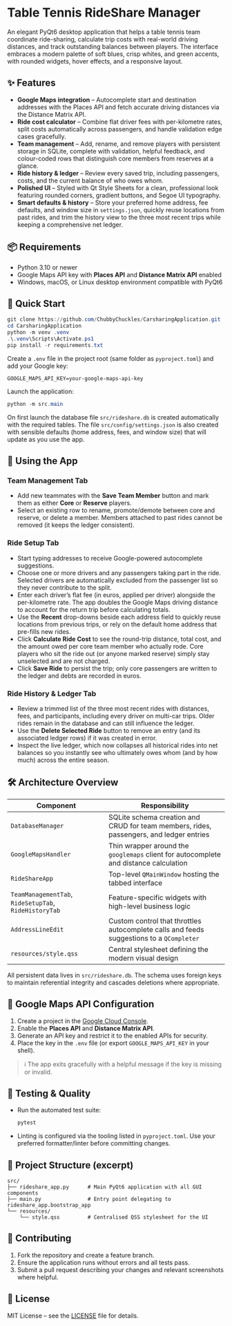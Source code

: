 # Table Tennis RideShare Manager

An elegant PyQt6 desktop application that helps a table tennis team coordinate ride-sharing, calculate trip costs with real-world driving distances, and track outstanding balances between players. The interface embraces a modern palette of soft blues, crisp whites, and green accents, with rounded widgets, hover effects, and a responsive layout.

## ✨ Features

- **Google Maps integration** – Autocomplete start and destination addresses with the Places API and fetch accurate driving distances via the Distance Matrix API.
- **Ride cost calculator** – Combine flat driver fees with per-kilometre rates, split costs automatically across passengers, and handle validation edge cases gracefully.
- **Team management** – Add, rename, and remove players with persistent storage in SQLite, complete with validation, helpful feedback, and colour-coded rows that distinguish core members from reserves at a glance.
- **Ride history & ledger** – Review every saved trip, including passengers, costs, and the current balance of who owes whom.
- **Polished UI** – Styled with Qt Style Sheets for a clean, professional look featuring rounded corners, gradient buttons, and Segoe UI typography.
- **Smart defaults & history** – Store your preferred home address, fee defaults, and window size in `settings.json`, quickly reuse locations from past rides, and trim the history view to the three most recent trips while keeping a comprehensive net ledger.

## 📦 Requirements

- Python 3.10 or newer
- Google Maps API key with **Places API** and **Distance Matrix API** enabled
- Windows, macOS, or Linux desktop environment compatible with PyQt6

## 🚀 Quick Start

```powershell
git clone https://github.com/ChubbyChuckles/CarsharingApplication.git
cd CarsharingApplication
python -m venv .venv
.\.venv\Scripts\Activate.ps1
pip install -r requirements.txt
```

Create a `.env` file in the project root (same folder as `pyproject.toml`) and add your Google key:

```text
GOOGLE_MAPS_API_KEY=your-google-maps-api-key
```

Launch the application:

```powershell
python -m src.main
```

On first launch the database file `src/rideshare.db` is created automatically with the required tables.
The file `src/config/settings.json` is also created with sensible defaults (home address, fees, and window size) that will update as you use the app.

## 🧭 Using the App

### Team Management Tab

- Add new teammates with the **Save Team Member** button and mark them as either **Core** or **Reserve** players.
- Select an existing row to rename, promote/demote between core and reserve, or delete a member. Members attached to past rides cannot be removed (it keeps the ledger consistent).

### Ride Setup Tab

- Start typing addresses to receive Google-powered autocomplete suggestions.
- Choose one or more drivers and any passengers taking part in the ride. Selected drivers are automatically excluded from the passenger list so they never contribute to the split.
- Enter each driver’s flat fee (in euros, applied per driver) alongside the per-kilometre rate. The app doubles the Google Maps driving distance to account for the return trip before calculating totals.
- Use the **Recent** drop-downs beside each address field to quickly reuse locations from previous trips, or rely on the default home address that pre-fills new rides.
- Click **Calculate Ride Cost** to see the round-trip distance, total cost, and the amount owed per core team member who actually rode. Core players who sit the ride out (or anyone marked reserve) simply stay unselected and are not charged.
- Click **Save Ride** to persist the trip; only core passengers are written to the ledger and debts are recorded in euros.

### Ride History & Ledger Tab

- Review a trimmed list of the three most recent rides with distances, fees, and participants, including every driver on multi-car trips. Older rides remain in the database and can still influence the ledger.
- Use the **Delete Selected Ride** button to remove an entry (and its associated ledger rows) if it was created in error.
- Inspect the live ledger, which now collapses all historical rides into net balances so you instantly see who ultimately owes whom (and by how much) across the entire season.

## 🛠 Architecture Overview

| Component                                             | Responsibility                                                                           |
| ----------------------------------------------------- | ---------------------------------------------------------------------------------------- |
| `DatabaseManager`                                     | SQLite schema creation and CRUD for team members, rides, passengers, and ledger entries  |
| `GoogleMapsHandler`                                   | Thin wrapper around the `googlemaps` client for autocomplete and distance calculation    |
| `RideShareApp`                                        | Top-level `QMainWindow` hosting the tabbed interface                                     |
| `TeamManagementTab`, `RideSetupTab`, `RideHistoryTab` | Feature-specific widgets with high-level business logic                                  |
| `AddressLineEdit`                                     | Custom control that throttles autocomplete calls and feeds suggestions to a `QCompleter` |
| `resources/style.qss`                                 | Central stylesheet defining the modern visual design                                     |

All persistent data lives in `src/rideshare.db`. The schema uses foreign keys to maintain referential integrity and cascades deletions where appropriate.

## 🔑 Google Maps API Configuration

1. Create a project in the [Google Cloud Console](https://console.cloud.google.com/).
2. Enable the **Places API** and **Distance Matrix API**.
3. Generate an API key and restrict it to the enabled APIs for security.
4. Place the key in the `.env` file (or export `GOOGLE_MAPS_API_KEY` in your shell).

> ℹ️ The app exits gracefully with a helpful message if the key is missing or invalid.

## 🧪 Testing & Quality

- Run the automated test suite:

  ```powershell
  pytest
  ```

- Linting is configured via the tooling listed in `pyproject.toml`. Use your preferred formatter/linter before committing changes.

## 📁 Project Structure (excerpt)

```
src/
├── rideshare_app.py      # Main PyQt6 application with all GUI components
├── main.py               # Entry point delegating to rideshare_app.bootstrap_app
└── resources/
    └── style.qss         # Centralised QSS stylesheet for the UI
```

## 🤝 Contributing

1. Fork the repository and create a feature branch.
2. Ensure the application runs without errors and all tests pass.
3. Submit a pull request describing your changes and relevant screenshots where helpful.

## 📄 License

MIT License – see the [LICENSE](LICENSE) file for details.

